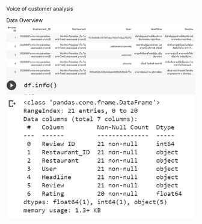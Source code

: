 Voice of customer analysis

Data Overview
<img align="left" src="https://github.com/PaoLastHope/BADS7105/blob/30fd785bbdfa3784a78b9f32f001d171e0b9025b/HOMEWORK%2011/1.PNG">
<img align="left" src="https://github.com/PaoLastHope/BADS7105/blob/30fd785bbdfa3784a78b9f32f001d171e0b9025b/HOMEWORK%2011/2.PNG">

